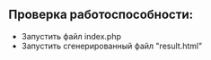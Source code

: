 ## Проверка работоспособности:

- Запустить файл index.php
- Запустить сгенерированный файл "result.html"
